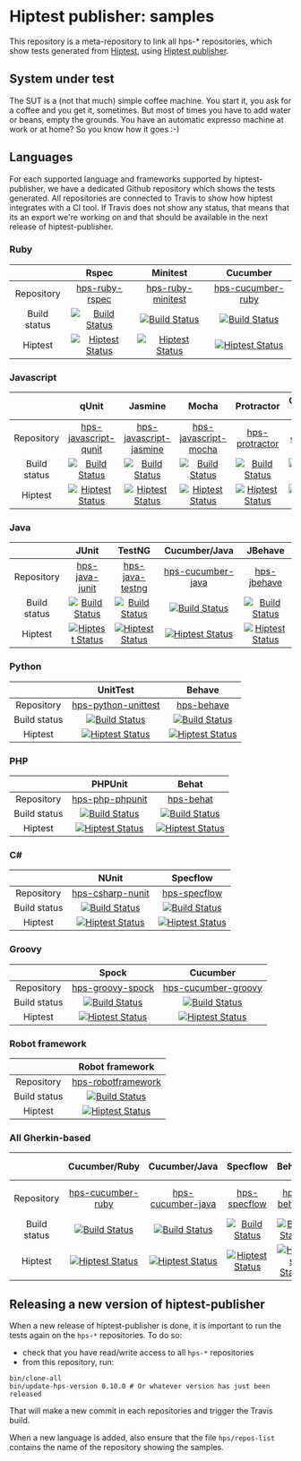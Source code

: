 Hiptest publisher: samples
=======================

This repository is a meta-repository to link all hps-* repositories, which show tests generated from [Hiptest](https://hiptest.com), using [Hiptest publisher](https://github.com/hiptest/hiptest-publisher).


System under test
------------------

The SUT is a (not that much) simple coffee machine. You start it, you ask for a coffee and you get it, sometimes. But most of times you have to add water or beans, empty the grounds. You have an automatic expresso machine at work or at home? So you know how it goes :-)

Languages
----------

For each supported language and frameworks supported by hiptest-publisher, we have a dedicated Github repository which shows the tests generated. All repositories are connected to Travis to show how hiptest integrates with a CI tool.
If Travis does not show any status, that means that its an export we're working on and that should be available in the next release of hiptest-publisher.

### Ruby

| | Rspec  | Minitest  | Cucumber  |
|:-:|:-:|:-:|:-:|
| Repository   | [hps-ruby-rspec](https://github.com/hiptest/hps-ruby-rspec) | [hps-ruby-minitest](https://github.com/hiptest/hps-ruby-minitest) | [hps-cucumber-ruby](https://github.com/hiptest/hps-cucumber-ruby) |
| Build status | [![Build Status](https://travis-ci.org/hiptest/hps-ruby-rspec.svg?branch=master)](https://travis-ci.org/hiptest/hps-ruby-rspec) | [![Build Status](https://travis-ci.org/hiptest/hps-ruby-minitest.svg?branch=master)](https://travis-ci.org/hiptest/hps-ruby-minitest) | [![Build Status](https://travis-ci.org/hiptest/hps-cucumber-ruby.svg?branch=master)](https://travis-ci.org/hiptest/hps-cucumber-ruby) |
| Hiptest | [![Hiptest Status](https://app.hiptest.com/badges/test_run/1354)](https://app.hiptest.com/projects/1512/test-runs/1354) | [![Hiptest Status](https://app.hiptest.com/badges/test_run/1356)](https://app.hiptest.com/projects/1512/test-runs/1356) | [![Hiptest Status](https://app.hiptest.com/badges/test_run/3507)](https://app.hiptest.com/projects/1512/test-runs/3507) |


### Javascript

|  | qUnit | Jasmine | Mocha | Protractor | Cucumber-js |
|:-:|:-:|:-:|:-:|:-:|:-:|
| Repository | [hps-javascript-qunit](https://github.com/hiptest/hps-javascript-qunit) | [hps-javascript-jasmine](https://github.com/hiptest/hps-javascript-jasmine) | [hps-javascript-mocha](https://github.com/hiptest/hps-javascript-mocha) | [hps-protractor](https://github.com/hiptest/hps-protractor) | [hps-cucumber-javascript](https://github.com/hiptest/hps-cucumber-javascript) |
| Build status | [![Build Status](https://travis-ci.org/hiptest/hps-javascript-qunit.svg?branch=master)](https://travis-ci.org/hiptest/hps-javascript-qunit) | [![Build Status](https://travis-ci.org/hiptest/hps-javascript-jasmine.svg?branch=master)](https://travis-ci.org/hiptest/hps-javascript-jasmine) | [![Build Status](https://travis-ci.org/hiptest/hps-javascript-mocha.svg?branch=master)](https://travis-ci.org/hiptest/hps-javascript-mocha) | [![Build Status](https://travis-ci.org/hiptest/hps-protractor.svg?branch=master)](https://travis-ci.org/hiptest/hps-protractor) | [![Build Status](https://travis-ci.org/hiptest/hps-cucumber-javascript.svg?branch=master)](https://travis-ci.org/hiptest/hps-cucumber-javascript) |
| Hiptest | [![Hiptest Status](https://app.hiptest.com/badges/test_run/1966)](https://app.hiptest.com/projects/1512/test-runs/1966) | [![Hiptest Status](https://app.hiptest.com/badges/test_run/1979)](https://app.hiptest.com/projects/1512/test-runs/1979) | [![Hiptest Status](https://app.hiptest.com/badges/test_run/11085)](https://app.hiptest.com/projects/1512/test-runs/11085) | [![Hiptest Status](https://app.hiptest.com/badges/test_run/52538)](https://app.hiptest.com/projects/1512/test-runs/52538) | [![Hiptest Status](https://app.hiptest.com/badges/test_run/16534)](https://app.hiptest.com/projects/1512/test-runs/16534) |

### Java

|  | JUnit | TestNG | Cucumber/Java | JBehave |
|:-:|:-:|:-:|:-:| :-: |
| Repository | [hps-java-junit](https://github.com/hiptest/hps-java-junit) | [hps-java-testng](https://github.com/hiptest/hps-java-testng) | [hps-cucumber-java](https://github.com/hiptest/hps-cucumber-java) | [hps-jbehave](https://github.com/hiptest/hps-jbehave) |
| Build status | [![Build Status](https://travis-ci.org/hiptest/hps-java-junit.svg?branch=master)](https://travis-ci.org/hiptest/hps-java-junit) | [![Build Status](https://travis-ci.org/hiptest/hps-java-testng.svg?branch=master)](https://travis-ci.org/hiptest/hps-java-testng) | [![Build Status](https://travis-ci.org/hiptest/hps-cucumber-java.svg?branch=master)](https://travis-ci.org/hiptest/hps-cucumber-java) | [![Build Status](https://travis-ci.org/hiptest/hps-jbehave.svg?branch=master)](https://travis-ci.org/hiptest/hps-jbehave) |
| Hiptest | [![Hiptest Status](https://app.hiptest.com/badges/test_run/1358)](https://app.hiptest.com/projects/1512/test-runs/1358) | [![Hiptest Status](https://app.hiptest.com/badges/test_run/1359)](https://app.hiptest.com/projects/1512/test-runs/1359) | [![Hiptest Status](https://app.hiptest.com/badges/test_run/10248)](https://app.hiptest.com/projects/1512/test-runs/10248) | [![Hiptest Status](https://app.hiptest.com/badges/test_run/162509)](https://app.hiptest.com/projects/1512/test-runs/162509/overview) |

### Python

|  | UnitTest | Behave |
|:-:|:-:|:-:|
| Repository | [hps-python-unittest](https://github.com/hiptest/hps-python-unittest) | [hps-behave](https://github.com/hiptest/hps-behave) |
| Build status | [![Build Status](https://travis-ci.org/hiptest/hps-python-unittest.svg?branch=master)](https://travis-ci.org/hiptest/hps-python-unittest) | [![Build Status](https://travis-ci.org/hiptest/hps-behave.svg?branch=master)](https://travis-ci.org/hiptest/hps-behave) |
| Hiptest | [![Hiptest Status](https://app.hiptest.com/badges/test_run/1357)](https://app.hiptest.com/projects/1512/test-runs/1357) | [![Hiptest Status](https://app.hiptest.com/badges/test_run/16134)](https://app.hiptest.com/projects/1512/test-runs/16134) |

### PHP

|  | PHPUnit | Behat |
|:-:|:-:|:-:|
| Repository | [hps-php-phpunit](https://github.com/hiptest/hps-php-phpunit) | [hps-behat](https://github.com/hiptest/hps-behat) |
| Build status | [![Build Status](https://travis-ci.org/hiptest/hps-php-phpunit.svg?branch=master)](https://travis-ci.org/hiptest/hps-php-phpunit) | [![Build Status](https://travis-ci.org/hiptest/hps-behat.svg?branch=master)](https://travis-ci.org/hiptest/hps-behat) |
| Hiptest | [![Hiptest Status](https://app.hiptest.com/badges/test_run/11084)](https://app.hiptest.com/projects/1512/test-runs/11084) | [![Hiptest Status](https://app.hiptest.com/badges/test_run/16135)](https://app.hiptest.com/projects/1512/test-runs/16135) |

### C#

|  | NUnit | Specflow |
|:-:|:-:|:-:|
| Repository | [hps-csharp-nunit](https://github.com/hiptest/hps-csharp-nunit) | [hps-specflow](https://github.com/hiptest/hps-specflow) |
| Build status | [![Build Status](https://travis-ci.org/hiptest/hps-csharp-nunit.svg?branch=master)](https://travis-ci.org/hiptest/hps-csharp-nunit) | [![Build Status](https://travis-ci.org/hiptest/hps-specflow.svg?branch=master)](https://travis-ci.org/hiptest/hps-specflow) |
| Hiptest | [![Hiptest Status](https://app.hiptest.com/badges/test_run/9861)](https://app.hiptest.com/projects/1512/test-runs/9861) | [![Hiptest Status](https://app.hiptest.com/badges/test_run/9941)](https://app.hiptest.com/projects/1512/test-runs/9941) |

### Groovy

|   | Spock | Cucumber |
|:-:|  :-:  |    :-:   |
| Repository   | [hps-groovy-spock](https://github.com/hiptest/hps-groovy-spock) | [hps-cucumber-groovy](https://github.com/hiptest/hps-cucumber-groovy)
| Build status | [![Build Status](https://travis-ci.org/hiptest/hps-groovy-spock.svg?branch=master)](https://travis-ci.org/hiptest/hps-groovy-spock) | [![Build Status](https://travis-ci.org/hiptest/hps-cucumber-groovy.svg?branch=master)](https://travis-ci.org/hiptest/hps-cucumber-groovy)
| Hiptest      | [![Hiptest Status](https://app.hiptest.com/badges/test_run/81415)](https://app.hiptest.com/projects/1512/test-runs/81415) | [![Hiptest Status](https://app.hiptest.com/badges/test_run/185700)](https://app.hiptest.com/projects/1512/test-runs/185700/overview)

### Robot framework

|  | Robot framework |
|:-:|:-:|
| Repository | [hps-robotframework](https://github.com/hiptest/hps-robotframework) |
| Build status | [![Build Status](https://travis-ci.org/hiptest/hps-robotframework.svg?branch=master)](https://travis-ci.org/hiptest/hps-robotframework) |
| Hiptest | [![Hiptest Status](https://app.hiptest.com/badges/test_run/1360)](https://app.hiptest.com/projects/1512/test-runs/1360) |

### All Gherkin-based

|  | Cucumber/Ruby | Cucumber/Java | Specflow | Behave | Behat | Cucumber-js | Cucumber/Groovy |
|:-:|:-:|:-:|:-:|:-:|:-:|:-:|:-:|
| Repository | [hps-cucumber-ruby](https://github.com/hiptest/hps-cucumber-ruby) | [hps-cucumber-java](https://github.com/hiptest/hps-cucumber-java) | [hps-specflow](https://github.com/hiptest/hps-specflow) | [hps-behave](https://github.com/hiptest/hps-behave) | [hps-behat](https://github.com/hiptest/hps-behat) | [hps-cucumber-javascript](https://github.com/hiptest/hps-cucumber-javascript) | [hps-cucumber-groovy](https://github.com/hiptest/hps-cucumber-groovy)
| Build status | [![Build Status](https://travis-ci.org/hiptest/hps-cucumber-ruby.svg?branch=master)](https://travis-ci.org/hiptest/hps-cucumber-ruby) | [![Build Status](https://travis-ci.org/hiptest/hps-cucumber-java.svg?branch=master)](https://travis-ci.org/hiptest/hps-cucumber-java) | [![Build Status](https://travis-ci.org/hiptest/hps-specflow.svg?branch=master)](https://travis-ci.org/hiptest/hps-specflow) | [![Build Status](https://travis-ci.org/hiptest/hps-behave.svg?branch=master)](https://travis-ci.org/hiptest/hps-behave) | [![Build Status](https://travis-ci.org/hiptest/hps-behat.svg?branch=master)](https://travis-ci.org/hiptest/hps-behat) | [![Build Status](https://travis-ci.org/hiptest/hps-cucumber-javascript.svg?branch=master)](https://travis-ci.org/hiptest/hps-cucumber-javascript) | [![Build Status](https://travis-ci.org/hiptest/hps-cucumber-groovy.svg?branch=master)](https://travis-ci.org/hiptest/hps-cucumber-groovy) |
| Hiptest | [![Hiptest Status](https://app.hiptest.com/badges/test_run/3507)](https://app.hiptest.com/projects/1512/test-runs/3507) | [![Hiptest Status](https://app.hiptest.com/badges/test_run/10248)](https://app.hiptest.com/projects/1512/test-runs/10248) | [![Hiptest Status](https://app.hiptest.com/badges/test_run/9941)](https://app.hiptest.com/projects/1512/test-runs/9941) | [![Hiptest Status](https://app.hiptest.com/badges/test_run/16134)](https://app.hiptest.com/projects/1512/test-runs/16134) | [![Hiptest Status](https://app.hiptest.com/badges/test_run/16135)](https://app.hiptest.com/projects/1512/test-runs/16135) | [![Hiptest Status](https://app.hiptest.com/badges/test_run/16534)](https://app.hiptest.com/projects/1512/test-runs/16534) | [![Hiptest Status](https://app.hiptest.com/badges/test_run/185700)](https://app.hiptest.com/projects/1512/test-runs/185700/overview) |

Releasing a new version of hiptest-publisher
--------------------------------------------

When a new release of hiptest-publisher is done, it is important to run the tests again on the ``hps-*`` repositories. To do so:
 - check that you have read/write access to all ``hps-*`` repositories
 - from this repository, run:

```shell
bin/clone-all
bin/update-hps-version 0.10.0 # Or whatever version has just been released
```

That will make a new commit in each repositories and trigger the Travis build.

When a new language is added, also ensure that the file ``hps/repos-list`` contains the name of the repository showing the samples.
